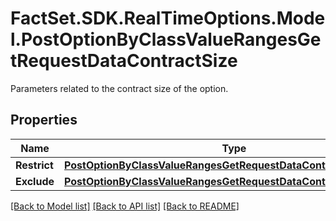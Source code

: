 # FactSet.SDK.RealTimeOptions.Model.PostOptionByClassValueRangesGetRequestDataContractSize
Parameters related to the contract size of the option.

## Properties

Name | Type | Description | Notes
------------ | ------------- | ------------- | -------------
**Restrict** | [**PostOptionByClassValueRangesGetRequestDataContractSizeRestrict**](PostOptionByClassValueRangesGetRequestDataContractSizeRestrict.md) |  | [optional] 
**Exclude** | [**PostOptionByClassValueRangesGetRequestDataContractSizeExclude**](PostOptionByClassValueRangesGetRequestDataContractSizeExclude.md) |  | [optional] 

[[Back to Model list]](../README.md#documentation-for-models) [[Back to API list]](../README.md#documentation-for-api-endpoints) [[Back to README]](../README.md)

